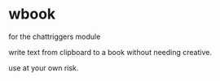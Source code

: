 # wbook
for the chattriggers module

write text from clipboard to a book without needing creative.

use at your own risk.


